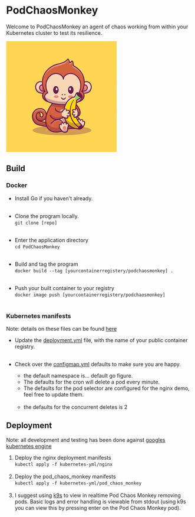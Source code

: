 # PodChaosMonkey

Welcome to PodChaosMonkey an agent of chaos working from within your Kubernetes cluster to test its resilience.

![](asset/royalty-free-monkey.jpg)


## Build
### Docker
- Install Go if you haven't already. <br><br>

- Clone the program locally. <br>
```git clone [repo]``` <br><br>

- Enter the application directory <br>
```cd PodChaosMonkey```<br><br>

- Build and tag the program <br>
```docker build --tag [yourcontainerregistery/podchaosmonkey] .``` <br><br>

- Push your built container to your registry <br>
```docker image push [yourcontainerregistery/podchaosmonkey] ```<br><br>

### Kubernetes manifests
Note: details on these files can be found [here](kubernetes-yml/README.md)

- Update the [deployment.yml](kubernetes-yml/pod_chaos_monkey/deployment.yml) file, with the name of your public container registry. <br><br>

- Check over the [configmap.yml](kubernetes-yml/pod_chaos_monkey/configmap.yml) defaults to make sure you are happy. <br>
  - the default namespace is... default go figure. <br>
  - The defaults for the cron will delete a pod every minute. <br>
  - The defaults for the pod selector are configured for the nginx demo, feel free to update them. <br><br>
  - the defaults for the concurrent deletes is 2

## Deployment
Note: all development and testing has been done against [googles kubernetes engine](https://cloud.google.com/kubernetes-engine)
1. Deploy the nginx deployment manifests <br>
    ```kubectl apply -f kubernetes-yml/nginx``` <br> <br>
2. Deploy the pod_chaos_monkey manifests<br>
   ```kubectl apply -f kubernetes-yml/pod_chaos_monkey```<br><br>
3. I suggest using [k9s](https://k9scli.io/) to view in realtime Pod Chaos Monkey removing pods. Basic logs and error handling is viewable from stdout (using k9s you can view this by pressing enter on the Pod Chaos Monkey pod).


  

